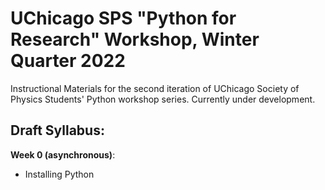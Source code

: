 # UChicago SPS "Python for Research" Workshop, Winter Quarter 2022

Instructional Materials for the second iteration of UChicago Society of Physics Students' Python workshop series. Currently under development.






## Draft Syllabus:

**Week 0 (asynchronous)**:
- Installing Python 
